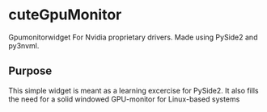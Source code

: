 # cuteGpuMonitor
Gpumonitorwidget For Nvidia proprietary drivers. Made using PySide2 and py3nvml.


## Purpose
This simple widget is meant as a learning excercise for PySide2.
It also fills the need for a solid windowed GPU-monitor for Linux-based systems
